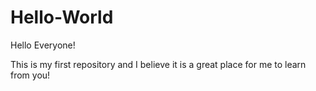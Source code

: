 # Hello-World

Hello Everyone!

This is my first repository and I believe it is a great place for me to learn from you!
